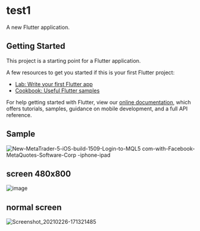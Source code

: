# test1

A new Flutter application.

## Getting Started

This project is a starting point for a Flutter application.

A few resources to get you started if this is your first Flutter project:

- [Lab: Write your first Flutter app](https://flutter.dev/docs/get-started/codelab)
- [Cookbook: Useful Flutter samples](https://flutter.dev/docs/cookbook)

For help getting started with Flutter, view our
[online documentation](https://flutter.dev/docs), which offers tutorials,
samples, guidance on mobile development, and a full API reference.
## Sample
![New-MetaTrader-5-iOS-build-1509-Login-to-MQL5 com-with-Facebook-MetaQuotes-Software-Corp -iphone-ipad](https://user-images.githubusercontent.com/39553951/108826517-f489ac80-75f6-11eb-9826-19536793e8db.png)

## screen 480x800
![image](https://user-images.githubusercontent.com/39553951/109286290-a2de5d80-7854-11eb-8475-3a78588dacd5.png)


## normal screen 
![Screenshot_20210226-171321485](https://user-images.githubusercontent.com/39553951/109287416-1af95300-7856-11eb-8459-e2892fb5010a.jpg)


